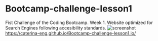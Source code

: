 # Bootcamp-challenge-lesson1
Fist Challenge of the Coding Bootcamp. Week 1.
Website optimized for Search Engines following accesibility standards.
![screenshot](/assets/images/screenshot2.png)
https://caterina-eng.github.io/Bootcamp-challenge-lesson1.io/ 